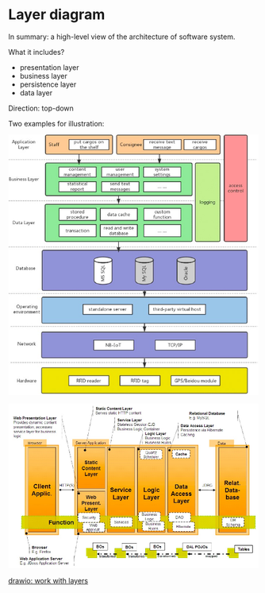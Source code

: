 # Layer diagram

In summary: a high-level view of the architecture of software system.

What it includes?

- presentation layer
- business layer
- persistence layer
- data layer

Direction: top-down

Two examples for illustration:

![Alt text](image.png)

![Alt text](image-1.png)

[drawio: work with layers](https://www.drawio.com/doc/layers)